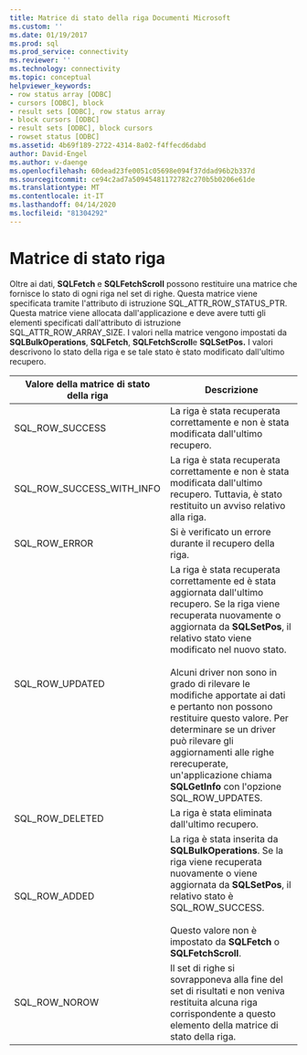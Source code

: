 ```yaml
---
title: Matrice di stato della riga Documenti Microsoft
ms.custom: ''
ms.date: 01/19/2017
ms.prod: sql
ms.prod_service: connectivity
ms.reviewer: ''
ms.technology: connectivity
ms.topic: conceptual
helpviewer_keywords:
- row status array [ODBC]
- cursors [ODBC], block
- result sets [ODBC], row status array
- block cursors [ODBC]
- result sets [ODBC], block cursors
- rowset status [ODBC]
ms.assetid: 4b69f189-2722-4314-8a02-f4ffecd6dabd
author: David-Engel
ms.author: v-daenge
ms.openlocfilehash: 60dead23fe0051c05698e094f37ddad96b2b337d
ms.sourcegitcommit: ce94c2ad7a50945481172782c270b5b0206e61de
ms.translationtype: MT
ms.contentlocale: it-IT
ms.lasthandoff: 04/14/2020
ms.locfileid: "81304292"
---
```

# <a name="row-status-array"></a>Matrice di stato riga
Oltre ai dati, **SQLFetch** e **SQLFetchScroll** possono restituire una matrice che fornisce lo stato di ogni riga nel set di righe. Questa matrice viene specificata tramite l'attributo di istruzione SQL_ATTR_ROW_STATUS_PTR. Questa matrice viene allocata dall'applicazione e deve avere tutti gli elementi specificati dall'attributo di istruzione SQL_ATTR_ROW_ARRAY_SIZE. I valori nella matrice vengono impostati da **SQLBulkOperations**, **SQLFetch**, **SQLFetchScroll**e **SQLSetPos.** I valori descrivono lo stato della riga e se tale stato è stato modificato dall'ultimo recupero.  
  
|Valore della matrice di stato della riga|Descrizione|  
|----------------------------|-----------------|  
|SQL_ROW_SUCCESS|La riga è stata recuperata correttamente e non è stata modificata dall'ultimo recupero.|  
|SQL_ROW_SUCCESS_WITH_INFO|La riga è stata recuperata correttamente e non è stata modificata dall'ultimo recupero. Tuttavia, è stato restituito un avviso relativo alla riga.|  
|SQL_ROW_ERROR|Si è verificato un errore durante il recupero della riga.|  
|SQL_ROW_UPDATED|La riga è stata recuperata correttamente ed è stata aggiornata dall'ultimo recupero. Se la riga viene recuperata nuovamente o aggiornata da **SQLSetPos**, il relativo stato viene modificato nel nuovo stato.<br /><br /> Alcuni driver non sono in grado di rilevare le modifiche apportate ai dati e pertanto non possono restituire questo valore. Per determinare se un driver può rilevare gli aggiornamenti alle righe rerecuperate, un'applicazione chiama **SQLGetInfo** con l'opzione SQL_ROW_UPDATES.|  
|SQL_ROW_DELETED|La riga è stata eliminata dall'ultimo recupero.|  
|SQL_ROW_ADDED|La riga è stata inserita da **SQLBulkOperations**. Se la riga viene recuperata nuovamente o viene aggiornata da **SQLSetPos**, il relativo stato è SQL_ROW_SUCCESS.<br /><br /> Questo valore non è impostato da **SQLFetch** o **SQLFetchScroll**.|  
|SQL_ROW_NOROW|Il set di righe si sovrapponeva alla fine del set di risultati e non veniva restituita alcuna riga corrispondente a questo elemento della matrice di stato della riga.|
